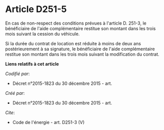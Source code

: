 # Article D251-5

En cas de non-respect des conditions prévues à l'article D. 251-3, le bénéficiaire de l'aide complémentaire restitue son
montant dans les trois mois suivant la cession du véhicule. 

Si la durée du contrat de location est réduite à moins de deux ans postérieurement à sa signature, le bénéficiaire de l'aide
complémentaire restitue son montant dans les trois mois suivant la modification du contrat.

**Liens relatifs à cet article**

_Codifié par_:

  - Décret n°2015-1823 du 30 décembre 2015 - art.

_Créé par_:

  - Décret n°2015-1823 du 30 décembre 2015 - art.

_Cite_:

  - Code de l'énergie - art. D251-3 (V)
